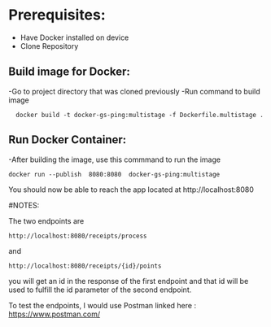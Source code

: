 #  Prerequisites:

- Have Docker installed on device
- Clone Repository

## Build image for Docker:

-Go to project directory that was cloned previously 
-Run command to build image

```
  docker build -t docker-gs-ping:multistage -f Dockerfile.multistage .
```

## Run Docker Container: 

-After building the image, use this commmand to run the image

```
docker run --publish  8080:8080  docker-gs-ping:multistage
```

You should now be able to reach the app located at </a> http://localhost:8080 </a>

#NOTES:

The two endpoints are

```
http://localhost:8080/receipts/process
```

and 

```
http://localhost:8080/receipts/{id}/points
```

you will get an id in the response of the first endpoint and that id will be used to fulfill the id parameter of the second endpoint.

To test the endpoints, I would use Postman linked here : 
  <a>https://www.postman.com/</a>
